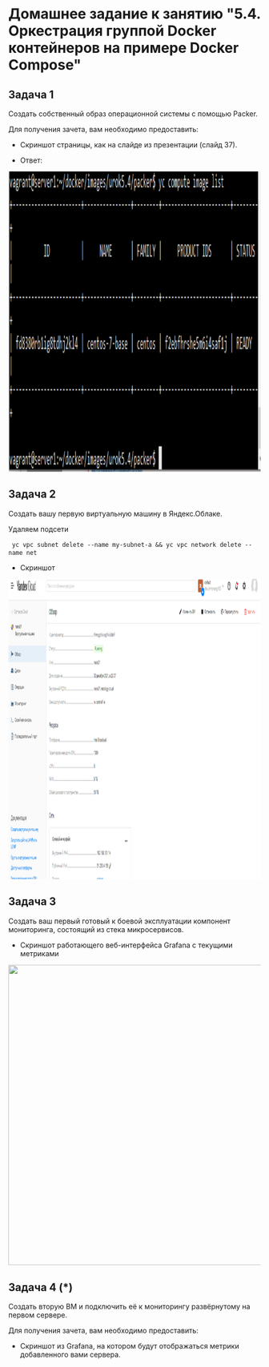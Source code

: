 # Домашнее задание к занятию "5.4. Оркестрация группой Docker контейнеров на примере Docker Compose"

## Задача 1

Создать собственный образ операционной системы с помощью Packer.

Для получения зачета, вам необходимо предоставить:
- Скриншот страницы, как на слайде из презентации (слайд 37).
* Ответ:
<p align="center">
  <img width="1200" height="600" src="./assets/yc-01.PNG">
</p>

## Задача 2

Создать вашу первую виртуальную машину в Яндекс.Облаке.
 
Удаляем подсети

	 yc vpc subnet delete --name my-subnet-a && yc vpc network delete --name net
- Скриншот 

<p align="center">
  <img width="1200" height="600" src="./assets/yc-02.PNG">
</p>

## Задача 3

Создать ваш первый готовый к боевой эксплуатации компонент мониторинга, состоящий из стека микросервисов.

- Скриншот работающего веб-интерфейса Grafana с текущими метриками
<p align="center">
  <img width="1200" height="600" src="./assets/yc_03.PNG">
</p>

## Задача 4 (*)

Создать вторую ВМ и подключить её к мониторингу развёрнутому на первом сервере.

Для получения зачета, вам необходимо предоставить:
- Скриншот из Grafana, на котором будут отображаться метрики добавленного вами сервера.


